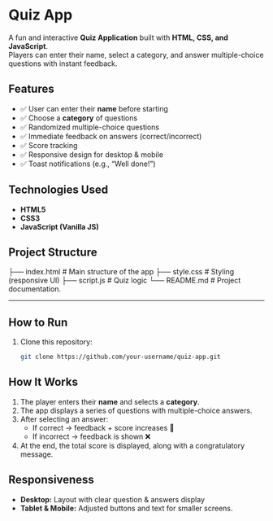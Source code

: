 # Quiz App

A fun and interactive **Quiz Application** built with **HTML, CSS, and JavaScript**.  
Players can enter their name, select a category, and answer multiple-choice questions with instant feedback.

##  Features
- ✅ User can enter their **name** before starting  
- ✅ Choose a **category** of questions  
- ✅ Randomized multiple-choice questions  
- ✅ Immediate feedback on answers (correct/incorrect)  
- ✅ Score tracking  
- ✅ Responsive design for desktop & mobile  
- ✅ Toast notifications (e.g., “Well done!”)  

## Technologies Used
- **HTML5**
- **CSS3**
- **JavaScript (Vanilla JS)**
  
##  Project Structure
├── index.html # Main structure of the app
├── style.css # Styling (responsive UI)
├── script.js # Quiz logic
└── README.md # Project documentation.

---

## How to Run
1. Clone this repository:
   ```bash
   git clone https://github.com/your-username/quiz-app.git

## How It Works
1. The player enters their **name** and selects a **category**.  
2. The app displays a series of questions with multiple-choice answers.  
3. After selecting an answer:
   - If correct → feedback + score increases 🎉  
   - If incorrect → feedback is shown ❌
4. At the end, the total score is displayed, along with a congratulatory message.

## Responsiveness
- **Desktop:** Layout with clear question & answers display  
- **Tablet & Mobile:** Adjusted buttons and text for smaller screens.



